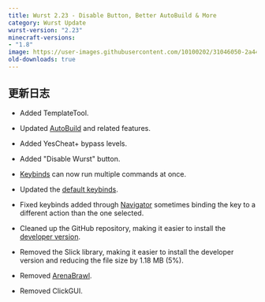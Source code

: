 ```yaml
---
title: Wurst 2.23 - Disable Button, Better AutoBuild & More
category: Wurst Update
wurst-version: "2.23"
minecraft-versions:
- "1.8"
image: https://user-images.githubusercontent.com/10100202/31046050-2a44fc5e-a5f2-11e7-8574-e260a7772d53.jpg
old-downloads: true
---
```

## 更新日志

- Added TemplateTool.

- Updated [AutoBuild](https://wurst.wiki/autobuild) and related features.

- Added YesCheat+ bypass levels.

- Added "Disable Wurst" button.

- [Keybinds](https://wurst.wiki/keybinds) can now run multiple commands at once.

- Updated the [default keybinds](https://wurst.wiki/keybinds#default_keybinds).

- Fixed keybinds added through [Navigator](https://wurst.wiki/navigator) sometimes binding the key to a different action than the one selected.

- Cleaned up the GitHub repository, making it easier to install the [developer version](https://github.com/Wurst-Imperium/Wurst-MC-1.8).

- Removed the Slick library, making it easier to install the developer version and reducing the file size by 1.18 MB (5%).

- Removed [ArenaBrawl](https://wurst.wiki/arenabrawl).

- Removed ClickGUI.

